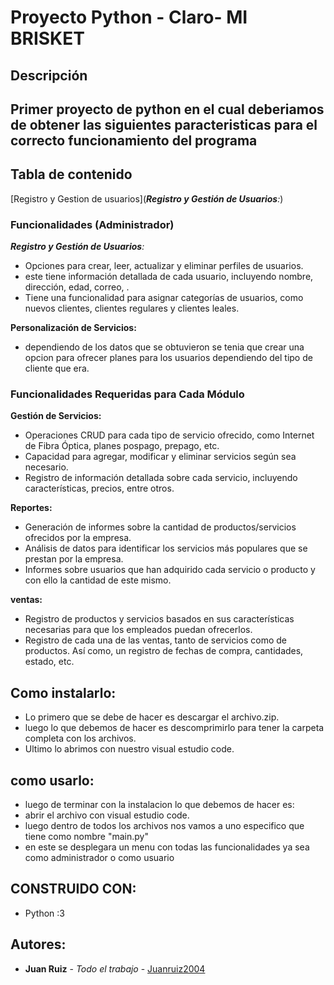 # Proyecto Python - Claro- MI BRISKET

## Descripción
Primer proyecto de python en el cual deberiamos de obtener las siguientes paracteristicas para el correcto funcionamiento del programa
---
## Tabla de contenido
 [Registro y Gestion de usuarios](***Registro y Gestión de Usuarios**:*)

### Funcionalidades (Administrador)

***Registro y Gestión de Usuarios**:*

- Opciones para crear, leer, actualizar y eliminar perfiles de usuarios.
- este tiene información detallada de cada usuario, incluyendo nombre, dirección, edad, correo, .
- Tiene una funcionalidad para asignar categorías de usuarios, como nuevos clientes, clientes regulares y clientes leales.

**Personalización de Servicios:**

- dependiendo de los datos que se obtuvieron se tenia que crear una opcion para ofrecer planes para los usuarios dependiendo del tipo de cliente que era.

### Funcionalidades Requeridas para Cada Módulo

**Gestión de Servicios:**

- Operaciones CRUD para cada tipo de servicio ofrecido, como Internet de Fibra Óptica, planes pospago, prepago, etc.
- Capacidad para agregar, modificar y eliminar servicios según sea necesario.
- Registro de información detallada sobre cada servicio, incluyendo características, precios, entre otros.

**Reportes:**

- Generación de informes sobre la cantidad de productos/servicios ofrecidos por la empresa.
- Análisis de datos para identificar los servicios más populares que se prestan por la empresa.
- Informes sobre usuarios que han adquirido cada servicio o producto y con ello la cantidad de este mismo.

**ventas:**

- Registro de productos y servicios basados en sus características necesarias para que los empleados puedan ofrecerlos.
- Registro de cada una de las ventas, tanto de servicios como de productos. Así como, un registro de fechas de compra, cantidades, estado, etc.


## Como instalarlo:
 - Lo primero que se debe de hacer es descargar el archivo.zip.
 - luego lo que debemos de hacer es descomprimirlo para tener la carpeta completa con los archivos.
 - Ultimo lo abrimos con nuestro visual estudio code.
## como usarlo:
  - luego de terminar con la instalacion lo que debemos de hacer es:
  - abrir el archivo con visual estudio code.
  - luego dentro de todos los archivos nos vamos a uno especifico que tiene como nombre "main.py"
  - en este se desplegara un menu con todas las funcionalidades ya sea como administrador o como usuario

## CONSTRUIDO CON:
- Python :3

## Autores:
* **Juan Ruiz** - *Todo el trabajo* - [Juanruiz2004](https://github.com/JuanRuiz2004)
    


